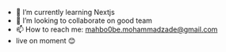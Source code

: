 

- 🌱 I’m currently learning Nextjs
- 👯 I’m looking to collaborate on good team
- 📫 How to reach me: mahbo0be.mohammadzade@gmail.com
- live on moment 😊
  
